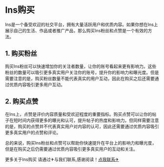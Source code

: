 # Ins购买

Ins是一个备受欢迎的社交平台，拥有大量活跃用户和优质内容。如果你想在Ins上展示自己的生活、作品或者推广产品，那么购买Ins粉丝和点赞是一个有效的方法。

## 1. 购买粉丝

购买Ins粉丝可以快速增加你的关注者数量，让你的账号看起来更有影响力。这些粉丝的数量可以吸引更多真实用户关注你的账号，提升你的影响力和曝光度。但是需要注意的是，购买粉丝数量不能代表真实的用户互动，因此在购买之后还需要通过优质内容吸引更多用户互动。

## 2. 购买点赞

在Ins上，点赞是评价内容质量和受欢迎程度的重要指标。购买点赞可以让你的帖子在短时间内获得更多的曝光和认可，提升帖子的热度和影响力。但同样需要注意的是，购买的点赞并不代表真实用户对内容的认可，因此还需要通过优质内容吸引更多真实用户的点赞和评论。

总的来说，购买Ins粉丝和点赞可以帮助你快速提升在平台上的影响力和曝光度，但是在购买之后仍需要通过优质内容吸引更多真实用户的互动和关注。

更多关于Ins购买 请通过✈与我们联系,感谢阅读！[点我联系✈](https://file.k02.cc)